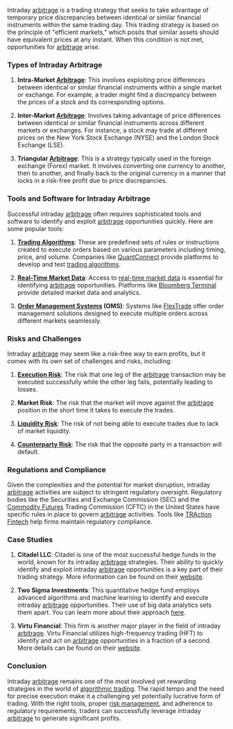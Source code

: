 Intraday [arbitrage](../a/arbitrage.md) is a trading strategy that seeks to take advantage of temporary price discrepancies between identical or similar financial instruments within the same trading day. This trading strategy is based on the principle of "efficient markets," which posits that similar assets should have equivalent prices at any instant. When this condition is not met, opportunities for [arbitrage](../a/arbitrage.md) arise.

### Types of Intraday Arbitrage

1. **Intra-Market [Arbitrage](../a/arbitrage.md)**: This involves exploiting price differences between identical or similar financial instruments within a single market or exchange. For example, a trader might find a discrepancy between the prices of a stock and its corresponding options.

2. **Inter-Market [Arbitrage](../a/arbitrage.md)**: Involves taking advantage of price differences between identical or similar financial instruments across different markets or exchanges. For instance, a stock may trade at different prices on the New York Stock Exchange (NYSE) and the London Stock Exchange (LSE).

3. **Triangular [Arbitrage](../a/arbitrage.md)**: This is a strategy typically used in the foreign exchange (Forex) market. It involves converting one currency to another, then to another, and finally back to the original currency in a manner that locks in a risk-free profit due to price discrepancies.

### Tools and Software for Intraday Arbitrage

Successful intraday [arbitrage](../a/arbitrage.md) often requires sophisticated tools and software to identify and exploit [arbitrage](../a/arbitrage.md) opportunities quickly. Here are some popular tools:

1. **[Trading Algorithms](../t/trading_algorithms.md)**: These are predefined sets of rules or instructions created to execute orders based on various parameters including timing, price, and volume. Companies like [QuantConnect](https://www.quantconnect.com/) provide platforms to develop and test [trading algorithms](../t/trading_algorithms.md).

2. **[Real-Time Market Data](../r/real-time_market_data.md)**: Access to [real-time market data](../r/real-time_market_data.md) is essential for identifying [arbitrage](../a/arbitrage.md) opportunities. Platforms like [Bloomberg Terminal](https://www.bloomberg.com/professional/solution/bloomberg-terminal/) provide detailed market data and analytics.

3. **[Order Management Systems](../o/order_management_systems.md) (OMS)**: Systems like [FlexTrade](https://flextrade.com/) offer order management solutions designed to execute multiple orders across different markets seamlessly.

### Risks and Challenges

Intraday [arbitrage](../a/arbitrage.md) may seem like a risk-free way to earn profits, but it comes with its own set of challenges and risks, including:

1. **[Execution Risk](../e/execution_risk.md)**: The risk that one leg of the [arbitrage](../a/arbitrage.md) transaction may be executed successfully while the other leg fails, potentially leading to losses.

2. **Market Risk**: The risk that the market will move against the [arbitrage](../a/arbitrage.md) position in the short time it takes to execute the trades.

3. **[Liquidity Risk](../l/liquidity_risk.md)**: The risk of not being able to execute trades due to lack of market liquidity.

4. **[Counterparty Risk](../c/counterparty_risk.md)**: The risk that the opposite party in a transaction will default.

### Regulations and Compliance

Given the complexities and the potential for market disruption, intraday [arbitrage](../a/arbitrage.md) activities are subject to stringent regulatory oversight. Regulatory bodies like the Securities and Exchange Commission (SEC) and the [Commodity Futures](../c/commodity_futures.md) Trading Commission (CFTC) in the United States have specific rules in place to govern [arbitrage](../a/arbitrage.md) activities. Tools like [TRAction Fintech](https://tractionfintech.com/) help firms maintain regulatory compliance.

### Case Studies

1. **Citadel LLC**: Citadel is one of the most successful hedge funds in the world, known for its intraday [arbitrage](../a/arbitrage.md) strategies. Their ability to quickly identify and exploit intraday [arbitrage](../a/arbitrage.md) opportunities is a key part of their trading strategy. More information can be found on their [website](https://www.citadel.com/).

2. **Two Sigma Investments**: This quantitative hedge fund employs advanced algorithms and machine learning to identify and execute intraday [arbitrage](../a/arbitrage.md) opportunities. Their use of big data analytics sets them apart. You can learn more about their approach [here](https://www.twosigma.com/).

3. **Virtu Financial**: This firm is another major player in the field of intraday [arbitrage](../a/arbitrage.md). Virtu Financial utilizes high-frequency trading (HFT) to identify and act on [arbitrage](../a/arbitrage.md) opportunities in a fraction of a second. More details can be found on their [website](https://www.virtu.com/).

### Conclusion

Intraday [arbitrage](../a/arbitrage.md) remains one of the most involved yet rewarding strategies in the world of [algorithmic trading](../a/algorithmic_trading.md). The rapid tempo and the need for precise execution make it a challenging yet potentially lucrative form of trading. With the right tools, proper [risk management](../r/risk_management.md), and adherence to regulatory requirements, traders can successfully leverage intraday [arbitrage](../a/arbitrage.md) to generate significant profits.